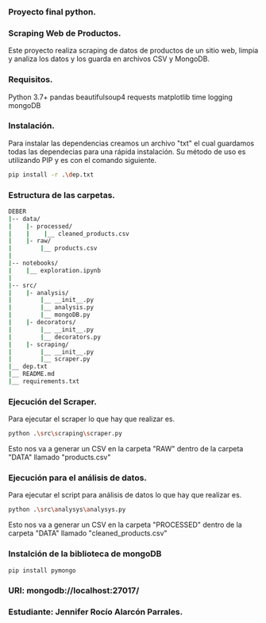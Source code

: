 ### Proyecto final python.

### Scraping Web de Productos.

Este proyecto realiza scraping de datos de productos de un sitio web, limpia y analiza los datos y los guarda en archivos CSV y MongoDB.

### Requisitos.

Python 3.7+
pandas
beautifulsoup4
requests
matplotlib
time
logging
mongoDB

### Instalación.

Para instalar las dependencias creamos un archivo "txt" el cual guardamos todas las dependecias para una rápida instalación. Su método de uso es utilizando PIP y es con el comando siguiente.
```bash
pip install -r .\dep.txt
```

### Estructura de las carpetas.
```bash
DEBER
|-- data/
|    |- processed/
|    |    |__ cleaned_products.csv
|    |- raw/
|        |__ products.csv    
|
|-- notebooks/
|    |__ exploration.ipynb
|
|-- src/
|    |- analysis/
|        |__ __init__.py
|        |__ analysis.py
|        |__ mongoDB.py
|    |- decorators/
|        |__ __init__.py
|        |__ decorators.py
|    |- scraping/
|        |__ __init__.py
|        |__ scraper.py
|__ dep.txt
|__ README.md
|__ requirements.txt    
```

### Ejecución del Scraper.
Para ejecutar el scraper lo que hay que realizar es.
```bash
python .\src\scraping\scraper.py
```
Esto nos va a generar un CSV en la carpeta "RAW" dentro de la carpeta "DATA" llamado "products.csv"


### Ejecución para el análisis de datos.
Para ejecutar el script para análisis de datos lo que hay que realizar es.
```bash
python .\src\analysys\analysys.py
```
Esto nos va a generar un CSV en la carpeta "PROCESSED" dentro de la carpeta "DATA" llamado "cleaned_products.csv"

### Instalción de la biblioteca de  mongoDB
```bash
pip install pymongo
```
### URI: mongodb://localhost:27017/

### Estudiante: Jennifer Rocío Alarcón Parrales.